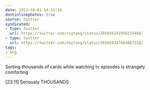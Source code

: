 ```yaml
---
date: 2013-10-01 14:15:14
dontinlinephotos: true
source: twitter
syndicated:
- type: twitter
  url: https://twitter.com/roytang/status/385045241998225408/
- type: twitter
  url: https://twitter.com/roytang/status/385059347664867328/
tags:
- mtg
---
```


Sorting thousands of cards while watching tv episodes is strangely comforting

<time>[23:11]</time> Seriously THOUSANDS